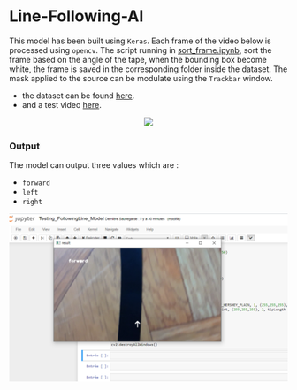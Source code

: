 # Line-Following-AI
This model has been built using `Keras`.
Each frame of the video below is processed using `opencv`. The script running in [sort_frame.ipynb](https://github.com/MINACCI/Line-Following-AI/blob/main/test/sort_frame.ipynb), sort the frame based on the angle of the tape, when the bounding box become white, the frame is saved in the corresponding folder inside the dataset. The mask applied to the source can be modulate using the `Trackbar` window.

- the dataset can be found [here](https://drive.google.com/file/d/1VtCRG3DyGTLXUBg9CF7mN3eK1wpUdjBC/view?usp=sharing).
- and a test video [here](https://drive.google.com/file/d/1mbFwaQJ1GUemCPv8Xv1sSICpBX8M-LhI/view?usp=sharing).

<p align="center">
  <img src="sorting frames demo.gif"/>
  <br>
</p>

### Output
The model can output three values which are :
- `forward`
- `left`
- `right`

<p align="center">
  <img src="results/images/model result.png"/>
  <br>
</p>
